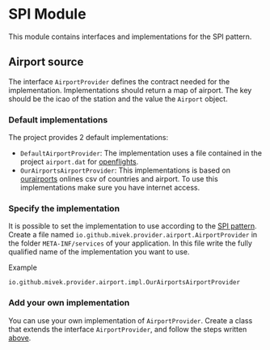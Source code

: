 # SPI Module

This module contains interfaces and implementations for the SPI pattern.

## Airport source
The interface `AirportProvider` defines the contract needed for the implementation. 
Implementations should return a map of airport. The key should be the icao of the station and the value the `Airport` object.

### Default implementations
The project provides 2 default implementations:

- `DefaultAirportProvider`: The implementation uses a file contained in the project `airport.dat` for [openflights](https://openflights.org/).
- `OurAirportsAirportProvider`: This implementations is based on [ourairports](https://ourairports.com) onlines csv of countries and airport. To use this implementations make sure you have internet access.

### Specify the implementation

It is possible to set the implementation to use according to the [SPI pattern](https://docs.oracle.com/javase/tutorial/sound/SPI-intro.html).
Create a file named `io.github.mivek.provider.airport.AirportProvider` in the folder `META-INF/services` of your application.
In this file write the fully qualified name of the implementation you want to use.

Example

```
io.github.mivek.provider.airport.impl.OurAirportsAirportProvider
```

### Add your own implementation

You can use your own implementation of `AirportProvider`.
Create a class that extends the interface `AirportProvider`, and follow the steps written [above](#specify-the-implementation).
